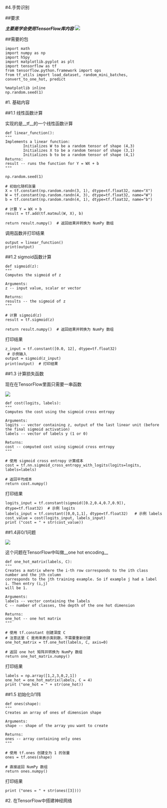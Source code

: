 #4.手势识别

##要求

___主要是学会使用TensorFlow库内容___
![](https://cdn.jsdelivr.net/gh/tj-messi/picture/1727589946509.png)

	
##需要的包

	import math
	import numpy as np
	import h5py
	import matplotlib.pyplot as plt
	import tensorflow as tf
	from tensorflow.python.framework import ops
	from tf_utils import load_dataset, random_mini_batches, convert_to_one_hot, predict

	%matplotlib inline
	np.random.seed(1)
#1. 基础内容

##1.1 线性函数计算

实现的是__tf__的一个线性函数计算

	def linear_function():
    """
    Implements a linear function: 
            Initializes W to be a random tensor of shape (4,3)
            Initializes X to be a random tensor of shape (3,1)
            Initializes b to be a random tensor of shape (4,1)
    Returns: 
    result -- runs the function for Y = WX + b 
    """
    
    np.random.seed(1)
    
    # 初始化随机张量
    X = tf.constant(np.random.randn(3, 1), dtype=tf.float32, name="X")
    W = tf.constant(np.random.randn(4, 3), dtype=tf.float32, name="W")
    b = tf.constant(np.random.randn(4, 1), dtype=tf.float32, name="b")

    # 计算 Y = WX + b
    result = tf.add(tf.matmul(W, X), b)

    return result.numpy()  # 返回结果并转换为 NumPy 数组

调用函数并打印结果

	output = linear_function()
	print(output)

##1.2 sigmoid函数计算

	def sigmoid(z):
    """
    Computes the sigmoid of z
    
    Arguments:
    z -- input value, scalar or vector
    
    Returns: 
    results -- the sigmoid of z
    """
    
    # 计算 sigmoid(z)
    result = tf.sigmoid(z)

    return result.numpy()  # 返回结果并转换为 NumPy 数组

打印结果

	z_input = tf.constant([0.0, 12], dtype=tf.float32) 
	 # 示例输入
	output = sigmoid(z_input)
	print(output)  # 打印结果

##1.3 计算损失函数

现在在TensorFlow里面只需要一串函数

![](https://cdn.jsdelivr.net/gh/tj-messi/picture/1727593384852.png)

	def cost(logits, labels):
    """
    Computes the cost using the sigmoid cross entropy
    
    Arguments:
    logits -- vector containing z, output of the last linear unit (before the final sigmoid activation)
    labels -- vector of labels y (1 or 0) 
    
    Returns:
    cost -- computed cost using sigmoid cross entropy
    """
    
    # 使用 sigmoid cross entropy 计算成本
    cost = tf.nn.sigmoid_cross_entropy_with_logits(logits=logits, labels=labels)
    
    # 返回平均成本
    return cost.numpy()  

打印结果
	
	logits_input = tf.constant(sigmoid([0.2,0.4,0.7,0.9]), dtype=tf.float32)  # 示例 logits
	labels_input = tf.constant([0,0,1,1], dtype=tf.float32)   # 示例 labels
	cost_value = cost(logits_input, labels_input)
	print ("cost = " + str(cost_value))

##1.4非0/1问题

![](https://cdn.jsdelivr.net/gh/tj-messi/picture/1727594417326.png)

这个问题在TensorFlow中叫做__one hot encoding__

	def one_hot_matrix(labels, C):
    """
    Creates a matrix where the i-th row corresponds to the ith class number and the jth column
    corresponds to the jth training example. So if example j had a label i. Then entry (i,j) 
    will be 1. 
    
    Arguments:
    labels -- vector containing the labels 
    C -- number of classes, the depth of the one hot dimension
    
    Returns: 
    one_hot -- one hot matrix
    """
    
    # 使用 tf.constant 创建深度 C
    # 注意这里 C 是用来表示类别数，不需要重新创建
    one_hot_matrix = tf.one_hot(labels, C, axis=0)
    
    # 返回 one hot 矩阵并转换为 NumPy 数组
    return one_hot_matrix.numpy()

打印结果

	labels = np.array([1,2,3,0,2,1])
	one_hot = one_hot_matrix(labels, C = 4)
	print ("one_hot = " + str(one_hot))

##1.5 初始化0/1阵
	
	def ones(shape):
    """
    Creates an array of ones of dimension shape
    
    Arguments:
    shape -- shape of the array you want to create
        
    Returns: 
    ones -- array containing only ones
    """
    
    # 使用 tf.ones 创建全为 1 的张量
    ones = tf.ones(shape)
    
    # 直接返回 NumPy 数组
    return ones.numpy()
	
打印结果

	print ("ones = " + str(ones([3])))

#2. 在TensorFlow中搭建神经网络

